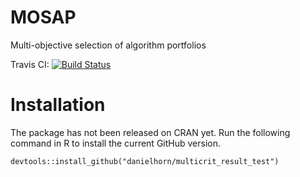 # MOSAP


 Multi-objective selection of algorithm portfolios

Travis CI: [![Build Status](https://travis-ci.org/danielhorn/multicrit_result_test.png?branch=master)](https://travis-ci.org/danielhorn/multicrit_result_test)

# Installation

The package has not been released on CRAN yet. Run the following command in R to install the current GitHub version. 

```splus
devtools::install_github("danielhorn/multicrit_result_test")
```






